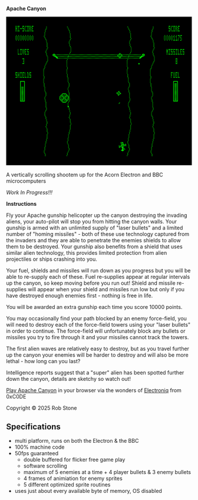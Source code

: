 **Apache Canyon**

![Screenshot](screenshot.png?raw=true "Apache Canyon")

A vertically scrolling shootem up for the Acorn Electron and BBC microcomputers

*Work In Progress!!!*

**Instructions**

Fly your Apache gunship helicopter up the canyon destroying the invading aliens, your auto-pilot will stop you from hitting the canyon walls. Your gunship is armed with an unlimited supply of "laser bullets" and a limited number of "homing missiles" - both of these use technology captured from the invaders and they are able to penetrate the enemies shields to allow them to be destroyed. Your gunship also benefits from a shield that uses similar alien technology, this provides limited protection from alien projectiles or ships crashing into you.

Your fuel, shields and missiles will run down as you progress but you will be able to re-supply each of these. Fuel re-supplies appear at regular intervals up the canyon, so keep moving before you run out! Shield and missile re-supplies will appear when your shield and missiles run low but only if you have destroyed enough enemies first - nothing is free in life.

You will be awarded an extra gunship each time you score 10000 points.

You may occasionally find your path blocked by an enemy force-field, you will need to destroy each of the force-field towers using your "laser bullets" in order to continue. The force-field will unfortunately block any bullets or missiles you try to fire through it and your missiles cannot track the towers.

The first alien waves are relatively easy to destroy, but as you travel further up the canyon your enemies will be harder to destroy and will also be more lethal - how long can you last?

Intelligence reports suggest that a "super" alien has been spotted further down the canyon, details are sketchy so watch out!

[Play Apache Canyon](https://0xc0de6502.github.io/electroniq/?dfs&autoboot&disk0=https://raw.githubusercontent.com/rasto68/apache-canyon/main/apache.ssd) in your browser via the wonders of [Electroniq](https://github.com/0xC0DE6502/electroniq/blob/main/README.md) from 0xC0DE

Copyright &copy; 2025 Rob Stone

## Specifications

- multi platform, runs on both the Electron & the BBC
- 100% machine code
- 50fps guaranteed
  - double buffered for flicker free game play
  - software scrolling
  - maximum of 5 enemies at a time + 4 player bullets & 3 enemy bullets
  - 4 frames of animiation for enemy sprites
  - 5 different optimized sprite routines
- uses just about every available byte of memory, OS disabled
